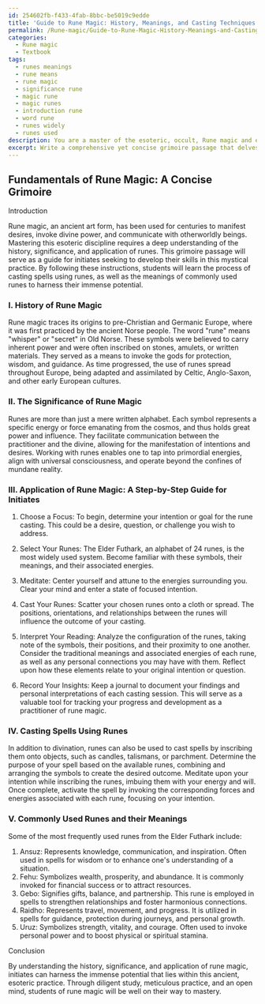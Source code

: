 ```yaml
---
id: 254602fb-f433-4fab-8bbc-be5019c9edde
title: 'Guide to Rune Magic: History, Meanings, and Casting Techniques'
permalink: /Rune-magic/Guide-to-Rune-Magic-History-Meanings-and-Casting-Techniques/
categories:
  - Rune magic
  - Textbook
tags:
  - runes meanings
  - rune means
  - rune magic
  - significance rune
  - magic rune
  - magic runes
  - introduction rune
  - word rune
  - runes widely
  - runes used
description: You are a master of the esoteric, occult, Rune magic and education, you have written many textbooks on the subject in ways that provide students with rich and deep understanding of the subject. You are being asked to write textbook-like sections on a topic and you do it with full context, explainability, and reliability in accuracy to the true facts of the topic at hand, in a textbook style that a student would easily be able to learn from, in a rich, engaging, and contextual way. Always include relevant context (such as formulas and history), related concepts, and in a way that someone can gain deep insights from.
excerpt: Write a comprehensive yet concise grimoire passage that delves into the fundamentals of Rune magic, highlighting its history, significance, and application, while offering a step-by-step guide for initiates to learn and practice this ancient art form. Additionally, explain the process and importance of casting spells using runes, as well as provide examples of commonly used runes and their meanings to aid students in harnessing their potential within the realm of Rune magic.
---
```


## Fundamentals of Rune Magic: A Concise Grimoire

Introduction

Rune magic, an ancient art form, has been used for centuries to manifest desires, invoke divine power, and communicate with otherworldly beings. Mastering this esoteric discipline requires a deep understanding of the history, significance, and application of runes. This grimoire passage will serve as a guide for initiates seeking to develop their skills in this mystical practice. By following these instructions, students will learn the process of casting spells using runes, as well as the meanings of commonly used runes to harness their immense potential.

### I. History of Rune Magic

Rune magic traces its origins to pre-Christian and Germanic Europe, where it was first practiced by the ancient Norse people. The word "rune" means "whisper" or "secret" in Old Norse. These symbols were believed to carry inherent power and were often inscribed on stones, amulets, or written materials. They served as a means to invoke the gods for protection, wisdom, and guidance. As time progressed, the use of runes spread throughout Europe, being adapted and assimilated by Celtic, Anglo-Saxon, and other early European cultures.

### II. The Significance of Rune Magic

Runes are more than just a mere written alphabet. Each symbol represents a specific energy or force emanating from the cosmos, and thus holds great power and influence. They facilitate communication between the practitioner and the divine, allowing for the manifestation of intentions and desires. Working with runes enables one to tap into primordial energies, align with universal consciousness, and operate beyond the confines of mundane reality.

### III. Application of Rune Magic: A Step-by-Step Guide for Initiates

1. Choose a Focus: To begin, determine your intention or goal for the rune casting. This could be a desire, question, or challenge you wish to address.

2. Select Your Runes: The Elder Futhark, an alphabet of 24 runes, is the most widely used system. Become familiar with these symbols, their meanings, and their associated energies.

3. Meditate: Center yourself and attune to the energies surrounding you. Clear your mind and enter a state of focused intention.

4. Cast Your Runes: Scatter your chosen runes onto a cloth or spread. The positions, orientations, and relationships between the runes will influence the outcome of your casting.

5. Interpret Your Reading: Analyze the configuration of the runes, taking note of the symbols, their positions, and their proximity to one another. Consider the traditional meanings and associated energies of each rune, as well as any personal connections you may have with them. Reflect upon how these elements relate to your original intention or question.

6. Record Your Insights: Keep a journal to document your findings and personal interpretations of each casting session. This will serve as a valuable tool for tracking your progress and development as a practitioner of rune magic.

### IV. Casting Spells Using Runes

In addition to divination, runes can also be used to cast spells by inscribing them onto objects, such as candles, talismans, or parchment. Determine the purpose of your spell based on the available runes, combining and arranging the symbols to create the desired outcome. Meditate upon your intention while inscribing the runes, imbuing them with your energy and will. Once complete, activate the spell by invoking the corresponding forces and energies associated with each rune, focusing on your intention.

### V. Commonly Used Runes and their Meanings

Some of the most frequently used runes from the Elder Futhark include:

1. Ansuz: Represents knowledge, communication, and inspiration. Often used in spells for wisdom or to enhance one's understanding of a situation.
2. Fehu: Symbolizes wealth, prosperity, and abundance. It is commonly invoked for financial success or to attract resources.
3. Gebo: Signifies gifts, balance, and partnership. This rune is employed in spells to strengthen relationships and foster harmonious connections.
4. Raidho: Represents travel, movement, and progress. It is utilized in spells for guidance, protection during journeys, and personal growth.
5. Uruz: Symbolizes strength, vitality, and courage. Often used to invoke personal power and to boost physical or spiritual stamina.

Conclusion

By understanding the history, significance, and application of rune magic, initiates can harness the immense potential that lies within this ancient, esoteric practice. Through diligent study, meticulous practice, and an open mind, students of rune magic will be well on their way to mastery.
